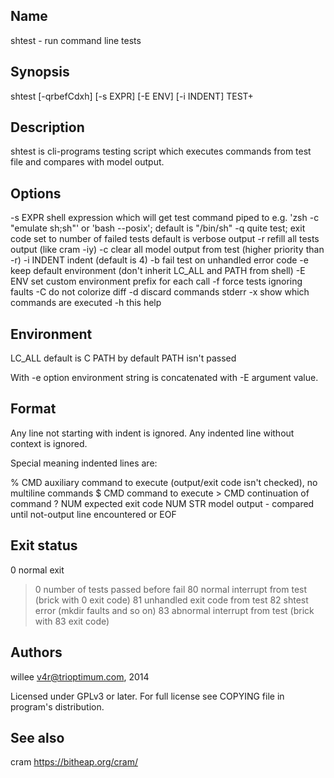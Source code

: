 Name
----
shtest - run command line tests

Synopsis
--------

shtest [-qrbefCdxh] [-s EXPR] [-E ENV] [-i INDENT] TEST+

Description
-----------

shtest is cli-programs testing script which executes commands from test file
and compares with model output.

Options
-------

-s EXPR     shell expression which will get test command piped to
            e.g. 'zsh -c "emulate sh;sh"' or 'bash --posix'; default is "/bin/sh"
-q          quite test; exit code set to number of failed tests
            default is verbose output
-r          refill all tests output (like cram -iy)
-c          clear all model output from test (higher priority than -r)
-i INDENT   indent (default is 4)
-b          fail test on unhandled error code
-e          keep default environment (don't inherit LC_ALL and PATH from shell)
-E ENV      set custom environment prefix for each call
-f          force tests ignoring faults
-C          do not colorize diff
-d          discard commands stderr
-x          show which commands are executed
-h          this help

Environment
-----------

LC_ALL  default is C
PATH    by default PATH isn't passed

With -e option environment string is concatenated with -E argument value.

Format
------

Any line not starting with indent is ignored. Any indented line without context is ignored.

Special meaning indented lines are:

<indent> % CMD  auxiliary command to execute (output/exit code isn't checked), no multiline commands
<indent> $ CMD  command to execute
<indent> > CMD  continuation of command
<indent> ? NUM  expected exit code NUM
<indent> STR    model output - compared until not-output line encountered or EOF

Exit status
-----------

0       normal exit
>0      number of tests passed before fail
80      normal interrupt from test (brick with 0 exit code)
81      unhandled exit code from test
82      shtest error (mkdir faults and so on)
83      abnormal interrupt from test (brick with 83 exit code)

Authors
-------

willee <v4r@trioptimum.com>, 2014

Licensed under GPLv3 or later.
For full license see COPYING file in program's distribution.

See also
--------

cram https://bitheap.org/cram/

